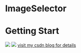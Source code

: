 # ImageSelector
# Getting Start
<img src="http://img.blog.csdn.net/20170608174748986"/>
<img src="http://img.blog.csdn.net/20170608174814567"/>
<a href="http://blog.csdn.net/u011146263/article/details/72930482">visit my csdn blog for details</a>
